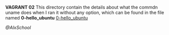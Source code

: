 **VAGRANT 02**
This directory contain the details about what the commdn uname does when I ran it without any option, which can be found in the file named **0-hello_ubuntu** [0-hello_ubuntu](http://github.com/divinefavour234/zero_day/0x00-vagrant/0-hello_ubuntu "0-hello_ubuntu")

*@AlxSchool*
